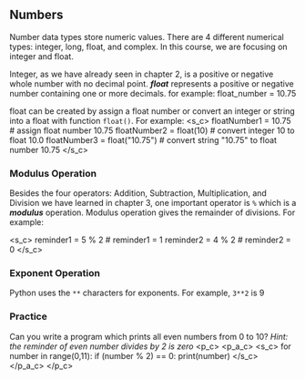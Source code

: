 [//]: # "Numbers"
## Numbers

Number data types store numeric values. There are 4 different numerical types: integer, long, float, and complex. In this course, we are focusing on integer and float.

Integer, as we have already seen in chapter 2, is a positive or negative whole number with no decimal point. ***float*** represents a positive or negative number containing one or more decimals. for example: float_number = 10.75

float can be created by assign a float number or convert an integer or string into a float with function `float()`. For example:
<s_c>
floatNumber1 = 10.75			# assign float number 10.75
floatNumber2 = float(10)		# convert integer 10 to float 10.0
floatNumber3 = float("10.75")	# convert string "10.75" to float number 10.75
</s_c>

### Modulus Operation

Besides the four operators: Addition, Subtraction, Multiplication, and Division we have learned in chapter 3,  one important operator is `%` which is a ***modulus*** operation. Modulus operation gives the remainder of divisions. For example:

<s_c>
reminder1 = 5 % 2			# reminder1 = 1
reminder2 = 4 % 2			# reminder2 = 0
</s_c>

### Exponent Operation

Python uses the `**` characters for exponents. For example, `3**2` is 9



### Practice

Can you write a program which prints all even numbers from 0 to 10? *Hint: the reminder of even number divides by 2 is zero*
<p_c>
<p_a_c>
<s_c>
for number in range(0,11):
    if (number % 2) == 0:
        print(number)
</s_c>    
</p_a_c>
</p_c>




